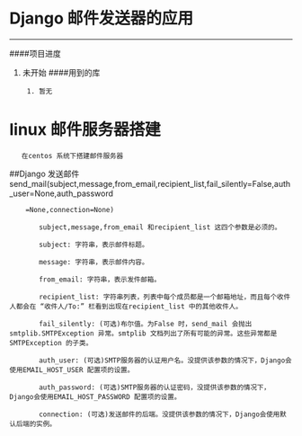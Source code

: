 # Django 邮件发送器的应用
----------------------
####项目进度
1. 未开始
####用到的库

        1. 暂无

# linux 邮件服务器搭建
    
       在centos 系统下搭建邮件服务器

##Django 发送邮件
        send_mail(subject,message,from_email,recipient_list,fail_silently=False,auth_user=None,auth_password
        
        =None,connection=None)
        
        　　subject,message,from_email 和recipient_list 这四个参数是必须的。
        
        　　subject: 字符串，表示邮件标题。
        
        　　message: 字符串，表示邮件内容。
        
        　　from_email: 字符串，表示发件邮箱。
        
        　　recipient_list: 字符串列表，列表中每个成员都是一个邮箱地址，而且每个收件人都会在 “收件人/To:” 栏看到出现在recipient_list 中的其他收件人。
        
        　　fail_silently: (可选)布尔值。为False 时，send_mail 会抛出smtplib.SMTPException 异常。smtplib 文档列出了所有可能的异常。这些异常都是SMTPException 的子类。
        
        　　auth_user: (可选)SMTP服务器的认证用户名。没提供该参数的情况下，Django会使用EMAIL_HOST_USER 配置项的设置。
        
        　　auth_password: (可选)SMTP服务器的认证密码，没提供该参数的情况下，Django会使用EMAIL_HOST_PASSWORD 配置项的设置。
        
        　　connection: (可选)发送邮件的后端。没提供该参数的情况下，Django会使用默认后端的实例。